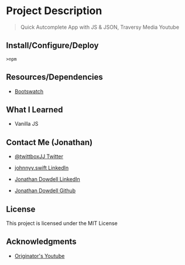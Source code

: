 # Project Description

> Quick Autcomplete App with JS & JSON, Traversy Media Youtube

## Install/Configure/Deploy

`>npm`

## Resources/Dependencies

* [Bootswatch](https://bootswatch.com/)

## What I Learned

* Vanilla JS

## Contact Me (Jonathan)

* [@twittboxJJ Twitter](https://twitter.com/twittboxJJ)

* [johnnyy.swift LinkedIn](https://www.instagram.com/johnnyy.swift/)

* [Jonathan Dowdell LinkedIn](https://www.linkedin.com/in/jonathan-dowdell-09719a180/)

* [Jonathan Dowdell Github](https://github.com/JonathanDowdell)

## License

This project is licensed under the MIT License

## Acknowledgments

* [Originator's Youtube](https://www.youtube.com/watch?edufilter=NULL&t=1022s)